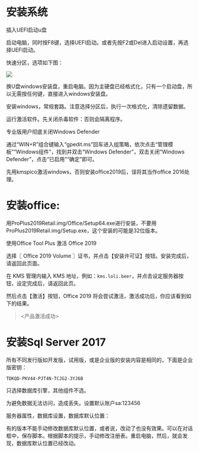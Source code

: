 # 安装系统

插入UEFI启动u盘

启动电脑，同时按F8键，选择UEFI启动。或者先按F2或Del进入启动设置，再选择UEFI启动。

快速分区，选项如下图：

![](./kuaisufenqu.bmp)

换U盘windows安装盘，重启电脑。因为主硬盘已经格式化，只有一个启动盘，所以无需按任何键，直接进入windows安装盘。

安装windows，常规套路。注意选择分区后，执行一次格式化，清除遗留数据。

运行激活软件。先关闭杀毒软件：否则会隔离程序。

专业版用户彻底关闭Windows Defender

通过“WIN+R”组合键输入“gpedit.ms”回车进入组策略，依次点击“管理模板”“Windows组件”，找到并双击“Windows Defender”，双击关闭“Windows Defender”，点击“已启用”“确定”即可。

先用kmspico激活windows，否则安装office2019后，误将其当作office 2016处理。


# 安装office:

用ProPlus2019Retail.img/Office/Setup64.exe进行安装，不要用ProPlus2019Retail.img/Setup.exe，这个安装的可能是32位版本。

使用Office Tool Plus 激活 Office 2019

选择〖 Office 2019 Volume 〗证书，并点击【安装许可证】按钮。安装完成后，请返回此页面。

在 KMS 管理内输入 KMS 地址，例如：`kms.loli.beer`，并点击设定服务器按钮，设定完成后，请返回此页。

然后点击【激活】按钮，Office 2019 将会尝试激活，激活成功后，你应该看到如下的结果。

> <产品激活成功>

# 安装Sql Server 2017

所有不同发行版如开发版，试用版，或是企业版的安装内容是相同的，下面是企业版密钥：

```
TDKQD-PKV44-PJT4N-TCJG2-3YJ6B
```

只选择数据库引擎，其他组件不选。

为避免数据无法访问，造成丢失。设置默认账户sa:123456



服务器属性，数据库设置，数据库默认位置：

有的版本不能手动修改数据库默认位置，或者说，改动了也没有效果。可以在对话框中，保存脚本。根据脚本的提示，手动修改注册表。重启电脑，然后，就会发现，数据库默认位置已经改动。